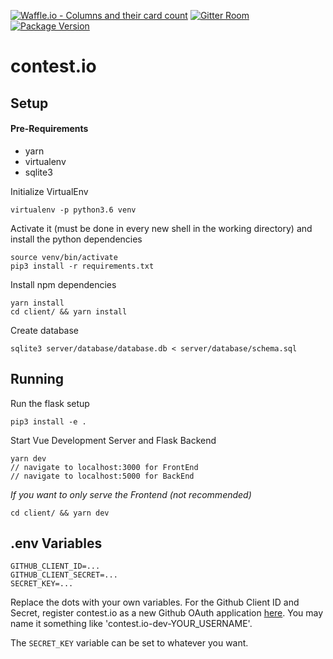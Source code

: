 [![Waffle.io - Columns and their card count](https://badge.waffle.io/flxwu/contest.io.png?columns=all)](https://waffle.io/flxwu/contest.io?utm_source=badge) [![Gitter Room](https://img.shields.io/gitter/room/contest-io/Lobby.svg)](https://gitter.im/contest-io/Lobby) [![Package Version](https://img.shields.io/github/package-json/v/flxwu/contest.io.svg)](https://github.com/flxwu/contest.io/blob/master/package.json)
# contest.io

## Setup

#### Pre-Requirements
- yarn 
- virtualenv
- sqlite3

Initialize VirtualEnv
```
virtualenv -p python3.6 venv
```

Activate it (must be done in every new shell in the working directory) and install the python dependencies
```
source venv/bin/activate
pip3 install -r requirements.txt
```

Install npm dependencies
```
yarn install
cd client/ && yarn install
```

Create database
```
sqlite3 server/database/database.db < server/database/schema.sql
```

## Running

Run the flask setup
```
pip3 install -e .
```

Start Vue Development Server and Flask Backend
```
yarn dev
// navigate to localhost:3000 for FrontEnd
// navigate to localhost:5000 for BackEnd
```

_If you want to only serve the Frontend (not recommended)_
```
cd client/ && yarn dev
```

## .env Variables
```
GITHUB_CLIENT_ID=...
GITHUB_CLIENT_SECRET=...
SECRET_KEY=...
```
Replace the dots with your own variables. For the Github Client ID and Secret, register contest.io as a new Github OAuth application [here](https://github.com/settings/applications/new). You may name it something like 'contest.io-dev-YOUR_USERNAME'.

The `SECRET_KEY` variable can be set to whatever you want.
